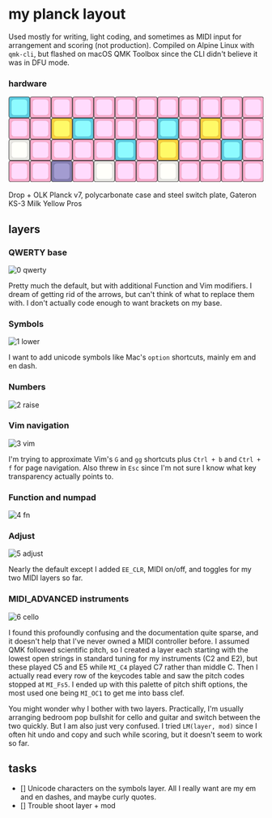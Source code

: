 # my planck layout

Used mostly for writing, light coding, and sometimes as MIDI input for
arrangement and scoring (not production). Compiled on Alpine Linux with
`qmk-cli`, but flashed on macOS QMK Toolbox since the CLI didn't believe it was
in DFU mode.

### hardware

![ice cream chillin chillin](assets/render.png)

Drop + OLK Planck v7, polycarbonate case and steel switch plate, Gateron KS-3
Milk Yellow Pros

## layers

### QWERTY base

![0 qwerty](https://github.com/sailorfe/planck-layout/blob/main/assets/0-base.png?raw=true)

Pretty much the default, but with additional Function and Vim modifiers. I
dream of getting rid of the arrows, but can't think of what to replace them with.
I don't actually code enough to want brackets on my base.

### Symbols

![1 lower](https://github.com/sailorfe/planck-layout/blob/main/assets/1-symbols.png?raw=true)

I want to add unicode symbols like Mac's `option` shortcuts, mainly em and en dash.

### Numbers

![2 raise](https://github.com/sailorfe/planck-layout/blob/main/assets/2-numbers.png?raw=true)

### Vim navigation

![3 vim](https://github.com/sailorfe/planck-layout/blob/main/assets/3-vim.png?raw=true)

I'm trying to approximate Vim's `G` and `gg` shortcuts plus `Ctrl + b` and
`Ctrl + f` for page navigation. Also threw in `Esc` since I'm not sure I know
what key transparency actually points to.

### Function and numpad

![4 fn](https://github.com/sailorfe/planck-layout/blob/main/assets/4-fn-pad.png?raw=true)

### Adjust

![5 adjust](https://github.com/sailorfe/planck-layout/blob/main/assets/5-adjust.png?raw=true)

Nearly the default except I added `EE_CLR`, MIDI on/off, and toggles for my two
MIDI layers so far.

### MIDI_ADVANCED instruments

![6 cello](https://github.com/sailorfe/planck-layout/blob/main/assets/6-midi.png?raw=true)

I found this profoundly confusing and the documentation quite sparse, and it
doesn't help that I've never owned a MIDI controller before. I assumed QMK
followed scientific pitch, so I created a layer each starting with the lowest
open strings in standard tuning for my instruments (C2 and E2), but these played
C5 and E5 while `MI_C4` played C7 rather than middle C. Then I actually read
every row of the keycodes table and saw the pitch codes stopped at `MI_Fs5`. I
ended up with this palette of pitch shift options, the most used one being
`MI_OC1` to get me into bass clef.

You might wonder why I bother with two layers. Practically, I'm usually
arranging bedroom pop bullshit for cello and guitar and switch between the two
quickly. But I am also just very confused. I tried `LM(layer, mod)` since I
often hit undo and copy and such while scoring, but it doesn't seem to work so
far.

## tasks

- [] Unicode characters on the symbols layer. All I really want are my em and
  en dashes, and maybe curly quotes.
- [] Trouble shoot layer + mod
